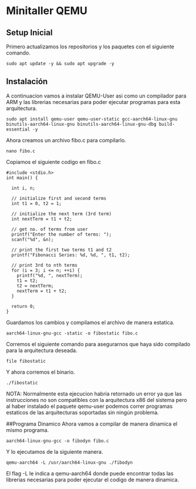 # Minitaller QEMU
## Setup Inicial

Primero actualizamos los repositorios y los paquetes con el siguiente comando.
```
sudo apt update -y && sudo apt upgrade -y
```

## Instalación

A continuacion vamos a instalar QEMU-User asi como un compilador para ARM y las librerias necesarias para poder ejecutar programas para esta arquitectura.
```
sudo apt install qemu-user qemu-user-static gcc-aarch64-linux-gnu binutils-aarch64-linux-gnu binutils-aarch64-linux-gnu-dbg build-essential -y
```

Ahora creamos un archivo fibo.c para compilarlo.

```
nano fibo.c
```
Copiamos el siguiente codigo en fibo.c

```
#include <stdio.h>
int main() {

  int i, n;

  // initialize first and second terms
  int t1 = 0, t2 = 1;

  // initialize the next term (3rd term)
  int nextTerm = t1 + t2;

  // get no. of terms from user
  printf("Enter the number of terms: ");
  scanf("%d", &n);

  // print the first two terms t1 and t2
  printf("Fibonacci Series: %d, %d, ", t1, t2);

  // print 3rd to nth terms
  for (i = 3; i <= n; ++i) {
    printf("%d, ", nextTerm);
    t1 = t2;
    t2 = nextTerm;
    nextTerm = t1 + t2;
  }

  return 0;
}
```
Guardamos los cambios y compilamos el archivo de manera estatica.

```
aarch64-linux-gnu-gcc -static -o fibostatic fibo.c
```
Corremos el siguiente comando para asegurarnos que haya sido compilado para la arquitectura deseada.

```
file fibostatic
```
Y ahora corremos el binario.
```
./fibostatic
```
NOTA: Normalmente esta ejecucion habria retornado un error ya que las instrucciones no son compatibles con la arquitectura x86 del sistema pero al haber instalado el paquete qemu-user podemos correr programas estaticos de las arquitecturas soportadas sin ningún problema.

##Programa Dinamico
Ahora vamos a compilar de manera dinamica el mismo programa.

```
aarch64-linux-gnu-gcc -o fibodyn fibo.c
```
Y lo ejecutamos de la siguiente manera.
```
qemu-aarch64 -L /usr/aarch64-linux-gnu ./fibodyn
```
El flag -L le indica a qemu-aarch64 donde puede encontrar todas las librerias necesarias para poder ejecutar el codigo de manera dinamica.
